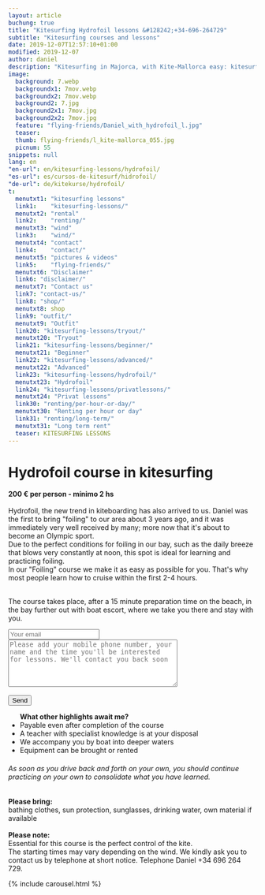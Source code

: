 ```yaml
---
layout: article
buchung: true
title: "Kitesurfing Hydrofoil lessons &#128242;+34-696-264729"
subtitle: "Kitesurfing courses and lessons"
date: 2019-12-07T12:57:10+01:00
modified: 2019-12-07
author: daniel
description: "Kitesurfing in Majorca, with Kite-Mallorca easy: kitesurfing lessons for beginners and advanced students. Complete equipment such as kite, board, harness and wetsuit will be provided."
image:
  background: 7.webp
  backgroundx1: 7mov.webp
  backgroundx2: 7mov.webp
  background2: 7.jpg
  background2x1: 7mov.jpg
  background2x2: 7mov.jpg
  feature: "flying-friends/Daniel_with_hydrofoil_l.jpg"
  teaser:
  thumb: flying-friends/l_kite-mallorca_055.jpg
  picnum: 55
snippets: null
lang: en
"en-url": en/kitesurfing-lessons/hydrofoil/
"es-url": es/cursos-de-kitesurf/hidrofoil/
"de-url": de/kitekurse/hydrofoil/
t:
  menutxt1: "kitesurfing lessons"
  link1:    "kitesurfing-lessons/"
  menutxt2: "rental"
  link2:    "renting/"
  menutxt3: "wind"
  link3:    "wind/"
  menutxt4: "contact"
  link4:    "contact/"
  menutxt5: "pictures & videos"
  link5:    "flying-friends/"
  menutxt6: "Disclaimer"
  link6: "disclaimer/"
  menutxt7: "Contact us"
  link7: "contact-us/"
  link8: "shop/"
  menutxt8: shop
  link9: "outfit/"
  menutxt9: "Outfit"
  link20: "kitesurfing-lessons/tryout/"
  menutxt20: "Tryout"
  link21: "kitesurfing-lessons/beginner/"
  menutxt21: "Beginner"
  link22: "kitesurfing-lessons/advanced/"
  menutxt22: "Advanced"
  link23: "kitesurfing-lessons/hydrofoil/"
  menutxt23: "Hydrofoil"
  link24: "kitesurfing-lessons/privatlessons/"
  menutxt24: "Privat lessons"
  link30: "renting/per-hour-or-day/"
  menutxt30: "Renting per hour or day"
  link31: "renting/long-term/"
  menutxt31: "Long term rent"
  teaser: KITESURFING LESSONS
---
```


<div id="bookingKitContainer" data-lang="en" data-e="7c3c03c88baf5046b46ba5f066833855" data-cw="a03e5048263685b2ea6fd19deb2b34a8"></div>
<script src="https://30082ea380c1c2256da3a9a1643d7a72.widget.bookingkit.net/bkscript/a03e5048263685b2ea6fd19deb2b34a8/?lang=en&e=7c3c03c88baf5046b46ba5f066833855" async></script>
<noscript><h1>Hydrofoil course in kitesurfing</h1>
 
<strong>200 € per person - mínimo 2 hs</strong><br><br>
<span>Hydrofoil, the new trend in kiteboarding has also arrived to us. Daniel was the first to bring "foiling" to our area about 3 years ago, and it was immediately very well received by many; more now that it's about to become an Olympic sport.<br>
Due to the perfect conditions for foiling in our bay, such as the daily breeze that blows very constantly at noon, this spot is ideal for learning and practicing foiling.<br>
In our "Foiling" course we make it as easy as possible for you. That's why most people learn how to cruise within the first 2-4 hours. <br><br>

The course takes place, after a 15 minute preparation time on the beach, in the bay further out with boat escort, where we take you there and stay with you.</span>
<div class="item">
<form method="POST" action="https://formspree.io/team@kite-mallorca.com">
  <input type="email" name="_replyto" placeholder="Your email" required>
  <input type="hidden" name="_subject" value="Booking request for hydrofoil lessons">
  <textarea name="body" cols="40" rows="6" placeholder="Please add your mobile phone number, your name and the time you'll be interested for lessons. We'll contact you back soon"></textarea>
  <span></span><br><br>
  <input type="hidden" name="_next" value="{{ site.url }}/en/thanks/">
  <input type="submit" value="Send">
</form>
<ul><strong>What other highlights await me?</strong>
  <li>Payable even after completion of the course</li>
  <li>A teacher with specialist knowledge is at your disposal</li>
  <li>We accompany you by boat into deeper waters</li>
  <li>Equipment can be brought or rented</li>
</ul>
<H6>
As soon as you drive back and forth on your own, you should continue practicing on your own to consolidate what you have learned.</H6>
<span><strong>Please bring:</strong><br>
bathing clothes, sun protection, sunglasses, drinking water, own material if available</span><br><br>
<span><strong>Please note:</strong><br>
Essential for this course is the perfect control of the kite.<br>
The starting times may vary depending on the wind. We kindly ask you to contact us by telephone at short notice. Telephone Daniel +34 696 264 729.</span>
</div>

{% include carousel.html %}

</noscript>